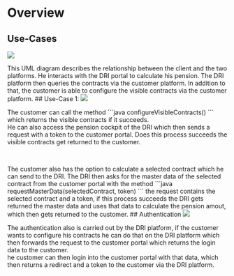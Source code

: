 # Overview
## Use-Cases
<img
src="FRIDA_PensionInformation_OA3_german/resources/User_en.png">     
<p>This UML diagram describes the relationship between the client and the two platforms. He interacts with the DRI portal to calculate his pension.
The DRI platform then queries the contracts via the customer platform. In addition to that, the customer is able to
 configure the visible contracts via the customer platform.
## Use-Case 1:
<img
src="FRIDA_PensionInformation_OA3_german/resources/Case1_en.png">  
<p>The customer can call the method ```java configureVisibleContracts() ``` which returns the visible contracts if it succeeds. <br>
He can also access the pension cockpit of the DRI which then sends a request with a token to the customer portal. Does this process succeeds the visible contracts get
returned to the customer. </p> <br>

<p>The customer also has the option to calculate a selected contract which he can send to the DRI. The DRI then asks for the master data of the 
selected contract from the customer portal with the method ```java requestMasterData(selectedContract, token) ``` the request contains the selected
contract and a token, if this process succeeds the DRI gets returned the master data and uses that data to calculate the pension amout, which then
gets returned to the customer.
## Authentication 
<img src="FRIDA_PensionInformation_OA3_german/resources/Auth_en.png"> 
<p> The authentication also is carried out by the DRI platform, if the customer wants to configure his contracts he can do that on the DRI platform which then
forwards the request to the customer portal which returns the login data to the customer.<br>
he customer can then login into the customer portal with that data, which then returns a redirect and a token to the customer via the DRI platform.</p>




